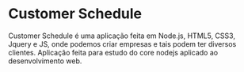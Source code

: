 # Customer Schedule
Customer Schedule é uma aplicação feita em Node.js, HTML5, CSS3, Jquery e JS, onde podemos criar empresas e tais podem ter diversos clientes. Aplicação feita para estudo do core nodejs aplicado ao desenvolvimento web.
